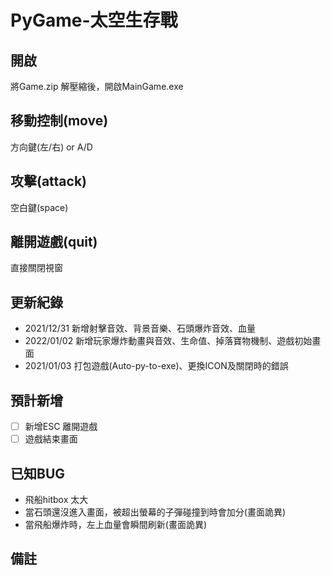 # PyGame-太空生存戰
## 開啟
將Game.zip 解壓縮後，開啟MainGame.exe

## 移動控制(move)
方向鍵(左/右) or A/D 

## 攻擊(attack)
空白鍵(space)

## 離開遊戲(quit)
直接關閉視窗

## 更新紀錄
* 2021/12/31 新增射擊音效、背景音樂、石頭爆炸音效、血量
* 2022/01/02 新增玩家爆炸動畫與音效、生命值、掉落寶物機制、遊戲初始畫面
* 2021/01/03 打包遊戲(Auto-py-to-exe)、更換ICON及關閉時的錯誤

## 預計新增
- [ ] 新增ESC 離開遊戲
- [ ] 遊戲結束畫面

## 已知BUG
* 飛船hitbox 太大
* 當石頭還沒進入畫面，被超出螢幕的子彈碰撞到時會加分(畫面詭異)
* 當飛船爆炸時，左上血量會瞬間刷新(畫面詭異)

## 備註
